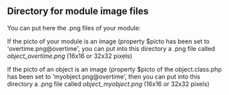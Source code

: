 
Directory for module image files
--------------------------------

You can put here the .png files of your module:


If the picto of your module is an image (property $picto has been set to 'overtime.png@overtime', you can put into this
directory a .png file called *object_overtime.png* (16x16 or 32x32 pixels)


If the picto of an object is an image (property $picto of the object.class.php has been set to 'myobject.png@overtime', then you can put into this
directory a .png file called *object_myobject.png* (16x16 or 32x32 pixels)

